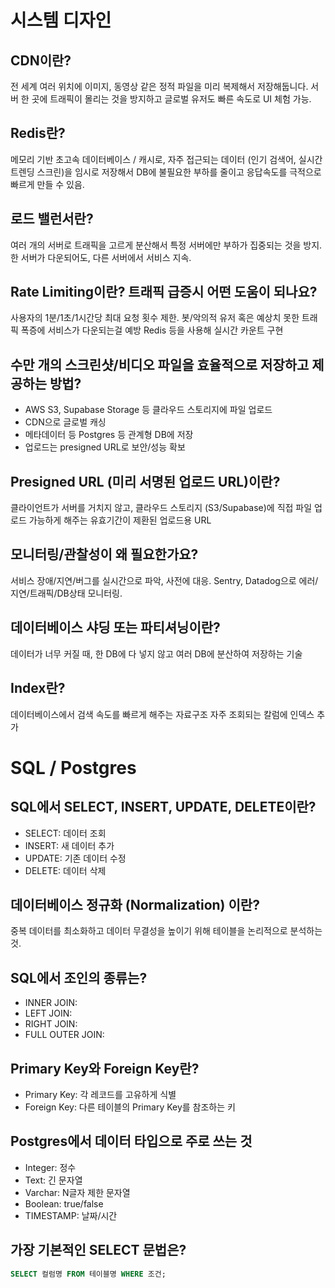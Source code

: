 # 시스템 디자인

## CDN이란?

전 세계 여러 위치에 이미지, 동영상 같은 정적 파일을 미리 복제해서 저장해둡니다.
서버 한 곳에 트래픽이 몰리는 것을 방지하고 글로벌 유저도 빠른 속도로 UI 체험 가능.

## Redis란?

메모리 기반 초고속 데이터베이스 / 캐시로, 자주 접근되는 데이터 (인기 검색어, 실시간 트렌딩 스크린)을 임시로 저장해서 DB에 불필요한 부하를 줄이고 응답속도를 극적으로 빠르게 만들 수 있음.

## 로드 밸런서란?

여러 개의 서버로 트래픽을 고르게 분산해서 특정 서버에만 부하가 집중되는 것을 방지. 
한 서버가 다운되어도, 다른 서버에서 서비스 지속.

## Rate Limiting이란? 트래픽 급증시 어떤 도움이 되나요?

사용자의 1분/1초/1시간당 최대 요청 횟수 제한.
봇/악의적 유저 혹은 예상치 못한 트래픽 폭증에 서비스가 다운되는걸 예방
Redis 등을 사용해 실시간 카운트 구현 

## 수만 개의 스크린샷/비디오 파일을 효율적으로 저장하고 제공하는 방법?

- AWS S3, Supabase Storage 등 클라우드 스토리지에 파일 업로드
- CDN으로 글로벌 캐싱
- 메타데이터 등 Postgres 등 관계형 DB에 저장
- 업로드는 presigned URL로 보안/성능 확보 

## Presigned URL (미리 서명된 업로드 URL)이란?

클라이언트가 서버를 거치지 않고, 클라우드 스토리지 (S3/Supabase)에 직접 파일 업로드 가능하게 해주는 
유효기간이 제환된 업로드용 URL 


## 모니터링/관찰성이 왜 필요한가요?
서비스 장애/지연/버그를 실시간으로 파악, 사전에 대응.
Sentry, Datadog으로 에러/지연/트래픽/DB상태 모니터링. 

## 데이터베이스 샤딩 또는 파티셔닝이란?

데이터가 너무 커질 때, 한 DB에 다 넣지 않고 여러 DB에 분산하여 저장하는 기술 

## Index란?
데이터베이스에서 검색 속도를 빠르게 해주는 자료구조 
자주 조회되는 칼럼에 인덱스 추가 


# SQL / Postgres

## SQL에서 SELECT, INSERT, UPDATE, DELETE이란?

- SELECT: 데이터 조회
- INSERT: 새 데이터 추가
- UPDATE: 기존 데이터 수정
- DELETE: 데이터 삭제 

## 데이터베이스 정규화 (Normalization) 이란?

중복 데이터를 최소화하고 데이터 무결성을 높이기 위해 테이블을 논리적으로 분석하는 것. 

## SQL에서 조인의 종류는?

- INNER JOIN: 
- LEFT JOIN: 
- RIGHT JOIN: 
- FULL OUTER JOIN: 

## Primary Key와 Foreign Key란?

- Primary Key: 각 레코드를 고유하게 식별 
- Foreign Key: 다른 테이블의 Primary Key를 참조하는 키 

## Postgres에서 데이터 타입으로 주로 쓰는 것 

- Integer: 정수
- Text: 긴 문자열
- Varchar: N글자 제한 문자열
- Boolean: true/false
- TIMESTAMP: 날짜/시간

## 가장 기본적인 SELECT 문법은?

```sql
SELECT 컬럼명 FROM 테이블명 WHERE 조건; 
```

